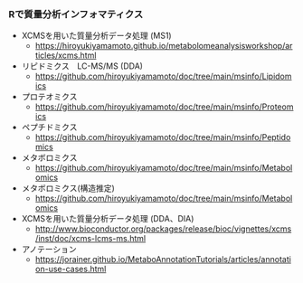 ### Rで質量分析インフォマティクス

- XCMSを用いた質量分析データ処理 (MS1)
  - https://hiroyukiyamamoto.github.io/metabolomeanalysisworkshop/articles/xcms.html
- リピドミクス　LC-MS/MS (DDA)
  - https://github.com/hiroyukiyamamoto/doc/tree/main/msinfo/Lipidomics
- プロテオミクス
  - https://github.com/hiroyukiyamamoto/doc/tree/main/msinfo/Proteomics
- ペプチドミクス
  - https://github.com/hiroyukiyamamoto/doc/tree/main/msinfo/Peptidomics
- メタボロミクス
  - https://github.com/hiroyukiyamamoto/doc/tree/main/msinfo/Metabolomics
- メタボロミクス(構造推定)
  - https://github.com/hiroyukiyamamoto/doc/tree/main/msinfo/Metabolomics
- XCMSを用いた質量分析データ処理 (DDA、DIA) 
  - http://www.bioconductor.org/packages/release/bioc/vignettes/xcms/inst/doc/xcms-lcms-ms.html
- アノテーション
  - https://jorainer.github.io/MetaboAnnotationTutorials/articles/annotation-use-cases.html

